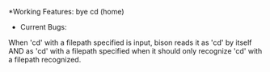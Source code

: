 *Working Features:
bye
cd (home)


*	Current Bugs:

When 'cd' with a filepath specified is input, bison reads it as 'cd' by itself AND as 'cd'
with a filepath specified when it should only recognize 'cd' with a filepath recognized.
